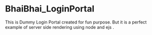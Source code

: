 # BhaiBhai_LoginPortal
This is Dummy Login Portal created for fun purpose. But it is a perfect example of server side rendering using node and ejs .
